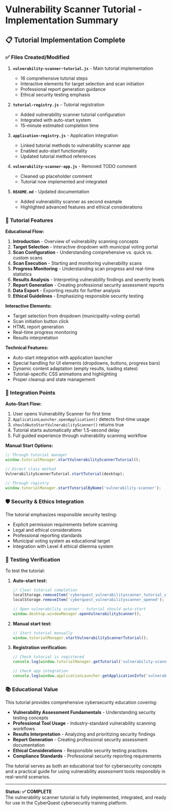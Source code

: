 # Vulnerability Scanner Tutorial - Implementation Summary

## 📋 Tutorial Implementation Complete

### ✅ Files Created/Modified

1. **`vulnerability-scanner-tutorial.js`** - Main tutorial implementation
   - 16 comprehensive tutorial steps
   - Interactive elements for target selection and scan initiation
   - Professional report generation guidance
   - Ethical security testing emphasis

2. **`tutorial-registry.js`** - Tutorial registration
   - Added vulnerability scanner tutorial configuration
   - Integrated with auto-start system
   - 15-minute estimated completion time

3. **`application-registry.js`** - Application integration
   - Linked tutorial methods to vulnerability scanner app
   - Enabled auto-start functionality
   - Updated tutorial method references

4. **`vulnerability-scanner-app.js`** - Removed TODO comment
   - Cleaned up placeholder comment
   - Tutorial now implemented and integrated

5. **`README.md`** - Updated documentation
   - Added vulnerability scanner as second example
   - Highlighted advanced features and ethical considerations

### 🎯 Tutorial Features

**Educational Flow:**
1. **Introduction** - Overview of vulnerability scanning concepts
2. **Target Selection** - Interactive dropdown with municipal voting portal
3. **Scan Configuration** - Understanding comprehensive vs. quick vs. custom scans
4. **Scan Execution** - Starting and monitoring vulnerability scans
5. **Progress Monitoring** - Understanding scan progress and real-time statistics
6. **Results Analysis** - Interpreting vulnerability findings and severity levels
7. **Report Generation** - Creating professional security assessment reports
8. **Data Export** - Exporting results for further analysis
9. **Ethical Guidelines** - Emphasizing responsible security testing

**Interactive Elements:**
- Target selection from dropdown (municipality-voting-portal)
- Scan initiation button click
- HTML report generation
- Real-time progress monitoring
- Results interpretation

**Technical Features:**
- Auto-start integration with application launcher
- Special handling for UI elements (dropdowns, buttons, progress bars)
- Dynamic content adaptation (empty results, loading states)
- Tutorial-specific CSS animations and highlighting
- Proper cleanup and state management

### 🔧 Integration Points

**Auto-Start Flow:**
1. User opens Vulnerability Scanner for first time
2. `ApplicationLauncher.openApplication()` detects first-time usage
3. `shouldAutoStartVulnerabilityScanner()` returns true
4. Tutorial starts automatically after 1.5-second delay
5. Full guided experience through vulnerability scanning workflow

**Manual Start Options:**
```javascript
// Through tutorial manager
window.tutorialManager.startVulnerabilityScannerTutorial();

// Direct class method
VulnerabilityScannerTutorial.startTutorial(desktop);

// Through registry
window.tutorialManager.startTutorialByName('vulnerability-scanner');
```

### 🛡️ Security & Ethics Integration

The tutorial emphasizes responsible security testing:
- Explicit permission requirements before scanning
- Legal and ethical considerations
- Professional reporting standards
- Municipal voting system as educational target
- Integration with Level 4 ethical dilemma system

### 🧪 Testing Verification

To test the tutorial:

1. **Auto-start test:**
   ```javascript
   // Clear tutorial completion
   localStorage.removeItem('cyberquest_vulnerabilityscanner_tutorial_completed');
   localStorage.removeItem('cyberquest_vulnerabilityscanner_opened');
   
   // Open vulnerability scanner - tutorial should auto-start
   window.desktop.windowManager.openVulnerabilityScanner();
   ```

2. **Manual start test:**
   ```javascript
   // Start tutorial manually
   window.tutorialManager.startVulnerabilityScannerTutorial();
   ```

3. **Registration verification:**
   ```javascript
   // Check tutorial is registered
   console.log(window.tutorialManager.getTutorial('vulnerability-scanner'));
   
   // Check app integration
   console.log(window.applicationLauncher.getApplicationInfo('vulnerability-scanner'));
   ```

### 📚 Educational Value

This tutorial provides comprehensive cybersecurity education covering:
- **Vulnerability Assessment Fundamentals** - Understanding security testing concepts
- **Professional Tool Usage** - Industry-standard vulnerability scanning workflows  
- **Results Interpretation** - Analyzing and prioritizing security findings
- **Report Generation** - Creating professional security assessment documentation
- **Ethical Considerations** - Responsible security testing practices
- **Compliance Standards** - Professional security reporting requirements

The tutorial serves as both an educational tool for cybersecurity concepts and a practical guide for using vulnerability assessment tools responsibly in real-world scenarios.

---

**Status: ✅ COMPLETE**  
The vulnerability scanner tutorial is fully implemented, integrated, and ready for use in the CyberQuest cybersecurity training platform.

